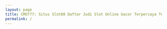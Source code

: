 ```yaml
---
layout: page
title: CMO777: Situs Slot88 Daftar Judi Slot Online Gacor Terpercaya Terbaik
permalink: /
---
```


